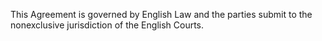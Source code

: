 This Agreement is governed by English Law and the parties submit to the nonexclusive jurisdiction of the English Courts.

